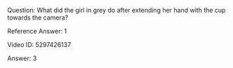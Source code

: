Question: What did the girl in grey do after extending her hand with the cup towards the camera?

Reference Answer: 1

Video ID: 5297426137

Answer: 3

